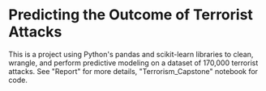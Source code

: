 # Predicting the Outcome of Terrorist Attacks

This is a project using Python's pandas and scikit-learn libraries to clean, wrangle, and perform predictive modeling on a dataset of 170,000 terrorist attacks. See "Report" for more details, "Terrorism_Capstone" notebook for code.